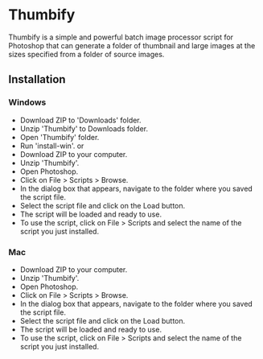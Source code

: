 # Thumbify
Thumbify is a simple and powerful batch image processor script for Photoshop that can generate a folder of thumbnail and large images at the sizes specified from a folder of source images.

## Installation
### Windows
- Download ZIP to 'Downloads' folder.
- Unzip 'Thumbify' to Downloads folder.
- Open 'Thumbify' folder.
- Run 'install-win'.
or
- Download ZIP to your computer.
- Unzip 'Thumbify'.
- Open Photoshop.
- Click on File > Scripts > Browse.
- In the dialog box that appears, navigate to the folder where you saved the script file.
- Select the script file and click on the Load button.
- The script will be loaded and ready to use.
- To use the script, click on File > Scripts and select the name of the script you just installed.

### Mac
- Download ZIP to your computer.
- Unzip 'Thumbify'.
- Open Photoshop.
- Click on File > Scripts > Browse.
- In the dialog box that appears, navigate to the folder where you saved the script file.
- Select the script file and click on the Load button.
- The script will be loaded and ready to use.
- To use the script, click on File > Scripts and select the name of the script you just installed.